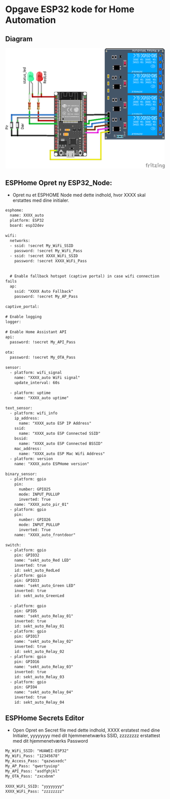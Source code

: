 # Opgave ESP32 kode for Home Automation 
## Diagram  
![ESP32-Kontakt](/Opgaver/ESP32_Kode/Images/ESP32-Kontakt_Relay_bb.png) 

## ESPHome Opret ny ESP32_Node:
* Opret nu et ESPHOME Node med dette indhold, hvor XXXX skal erstattes med dine initialer.

```
esphome:
  name: XXXX_auto
  platform: ESP32
  board: esp32dev

wifi:
  networks:
  - ssid: !secret My_WiFi_SSID
    password: !secret My_WiFi_Pass
  - ssid: !secret XXXX_WiFi_SSID
    password: !secret XXXX_WiFi_Pass


  # Enable fallback hotspot (captive portal) in case wifi connection fails
  ap:
    ssid: "XXXX Auto Fallback"
    password: !secret My_AP_Pass

captive_portal:

# Enable logging
logger:

# Enable Home Assistant API
api:
  password: !secret My_API_Pass

ota:
  password: !secret My_OTA_Pass

sensor:
  - platform: wifi_signal
    name: "XXXX_auto WiFi signal"
    update_interval: 60s

  - platform: uptime
    name: "XXXX_auto uptime"

text_sensor:
  - platform: wifi_info
    ip_address:
      name: "XXXX_auto ESP IP Address"
    ssid:
      name: "XXXX_auto ESP Connected SSID"
    bssid:
      name: "XXXX_auto ESP Connected BSSID"
    mac_address:
      name: "XXXX_auto ESP Mac Wifi Address"
  - platform: version
    name: "XXXX_auto ESPHome version"

binary_sensor:
  - platform: gpio
    pin:
      number: GPIO25
      mode: INPUT_PULLUP
      inverted: True
    name: "XXXX_auto_pir_01"
  - platform: gpio
    pin:
      number: GPIO26
      mode: INPUT_PULLUP
      inverted: True
    name: "XXXX_auto_frontdoor"

switch:
  - platform: gpio
    pin: GPIO32
    name: "sekt_auto_Red LED"
    inverted: true
    id: sekt_auto_RedLed
  - platform: gpio
    pin: GPIO33
    name: "sekt_auto_Green LED"
    inverted: true
    id: sekt_auto_GreenLed

  - platform: gpio
    pin: GPIO5
    name: "sekt_auto_Relay_01"
    inverted: true
    id: sekt_auto_Relay_01
  - platform: gpio
    pin: GPIO17
    name: "sekt_auto_Relay_02"
    inverted: true
    id: sekt_auto_Relay_02
  - platform: gpio
    pin: GPIO16
    name: "sekt_auto_Relay_03"
    inverted: true
    id: sekt_auto_Relay_03
  - platform: gpio
    pin: GPIO4
    name: "sekt_auto_Relay_04"
    inverted: true
    id: sekt_auto_Relay_04

```
## ESPHome Secrets Editor
* Open Opret en Secret file med dette indhold, XXXX erstatest med dine Initialer, yyyyyyyy med dit hjemmenetwærks SSID, zzzzzzzz erstattest med dit hjemmenetværks Password
```
My_WiFi_SSID: "HUAWEI-ESP32"
My_WiFi_Pass: "12345678"
My_Access_Pass: "qazwsxedc"
My_AP_Pass: "qwertyuiop"
My_API_Pass: "asdfghjkl"
My_OTA_Pass: "zxcvbnm"

XXXX_WiFi_SSID: "yyyyyyyy"
XXXX_WiFi_Pass: "zzzzzzzz"
```
